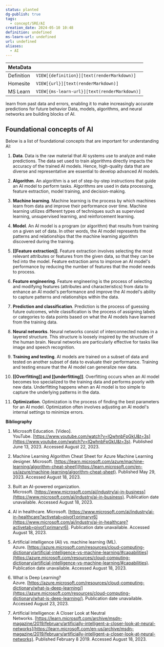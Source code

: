 ```yaml
---
status: planted
dg-publish: true
tags:
  - concept/SRE/AI
creation_date: 2024-05-10 10:48
definition: undefined
ms-learn-url: undefined
url: undefined
aliases:
  - AI
---
```


| MetaData   |                                              |
| ---------- | -------------------------------------------- |
| Definition | `VIEW[{definition}][text(renderMarkdown)]`   |
| Homesite   | `VIEW[{url}][text(renderMarkdown)]`          |
| MS Learn   | `VIEW[{ms-learn-url}][text(renderMarkdown)]` |
learn from past data and errors, enabling it to make increasingly accurate predictions for future behavior
Data, models, algorithms, and neural networks are building blocks of AI.

## Foundational concepts of AI

Below is a list of foundational concepts that are important for understanding AI:

1. **Data**. Data is the raw material that AI systems use to analyze and make predictions. The data set used to train algorithms directly impacts the accuracy of the trained AI models. Hence, high-quality data that are diverse and representative are essential to develop advanced AI models.
    
2. **Algorithm**. An algorithm is a set of step-by-step instructions that guide an AI model to perform tasks. Algorithms are used in data processing, feature extraction, model training, and decision-making.
    
3. **Machine learning**. Machine learning is the process by which machines learn from data and improve their performance over time. Machine learning utilizes different types of techniques such as supervised learning, unsupervised learning, and reinforcement learning.
    
4. **Model**. An AI model is a program (or algorithm) that results from training on a given set of data. In other words, the AI model represents the patterns and relationships that the machine learning algorithm discovered during the training.
    
5. **[[Feature extraction]]**. Feature extraction involves selecting the most relevant attributes or features from the given data, so that they can be fed into the model. Feature extraction aims to improve an AI model's performance by reducing the number of features that the model needs to process.
    
6. **Feature engineering**. Feature engineering is the process of selecting and modifying features (attributes and characteristics) from data to enhance an AI model's performance and improve the AI model's ability to capture patterns and relationships within the data.
    
7. **Prediction and classification**. Prediction is the process of guessing future outcomes, while classification is the process of assigning labels or categories to data points based on what the AI models have learned from the training data.
    
8. **Neural networks**. Neural networks consist of interconnected nodes in a layered structure. This structure is loosely inspired by the structure of the human brain. Neural networks are particularly effective for tasks like image and speech recognition.
    
9. **Training and testing**. AI models are trained on a subset of data and tested on another subset of data to evaluate their performance. Training and testing ensure that the AI model can generalize new data.
    
10. **[[Overfitting]] and [[underfitting]]**. Overfitting occurs when an AI model becomes too specialized to the training data and performs poorly with new data. Underfitting happens when an AI model is too simple to capture the underlying patterns in the data.
    
11. **Optimization**. Optimization is the process of finding the best parameters for an AI model. Optimization often involves adjusting an AI model's internal settings to minimize errors.

**Bibliography**

1. Microsoft Education. [Video]. YouTube. [https://www.youtube.com/watch?v=IQwhnbFpGkU&t=3s](https://www.youtube.com/watch?v=IQwhnbFpGkU&t=3s). Published June 13, 2023. Accessed August 22, 2023.
    
2. Machine Learning Algorithm Cheat Sheet for Azure Machine Learning designer. Microsoft. [https://learn.microsoft.com/azure/machine-learning/algorithm-cheat-sheet](https://learn.microsoft.com/en-us/azure/machine-learning/algorithm-cheat-sheet). Published May 29, 2023. Accessed August 18, 2023.
    
3. Built an AI-powered organization. Microsoft. [https://www.microsoft.com/ai/industry/ai-in-business](https://www.microsoft.com/ai/industry/ai-in-business). Publication date unavailable. Accessed August 18, 2023.
    
4. AI in healthcare. Microsoft. [https://www.microsoft.com/ai/industry/ai-in-healthcare?activetab=pivot1:primaryr6](https://www.microsoft.com/ai/industry/ai-in-healthcare?activetab=pivot1:primaryr6). Publication date unavailable. Accessed August 18, 2023.
    
5. Artificial intelligence (AI) vs. machine learning (ML). Azure. [https://azure.microsoft.com/resources/cloud-computing-dictionary/artificial-intelligence-vs-machine-learning/#capabilities](https://azure.microsoft.com/resources/cloud-computing-dictionary/artificial-intelligence-vs-machine-learning/#capabilities). Publication date unavailable. Accessed August 18, 2023.
    
6. What is Deep Learning? Azure. [https://azure.microsoft.com/resources/cloud-computing-dictionary/what-is-deep-learning/](https://azure.microsoft.com/resources/cloud-computing-dictionary/what-is-deep-learning/). Publication date unavailable. Accessed August 23, 2023.
    
7. Artificial Intelligence: A Closer Look at Neutral Networks. [https://learn.microsoft.com/archive/msdn-magazine/2019/february/artificially-intelligent-a-closer-look-at-neural-networks](https://learn.microsoft.com/en-us/archive/msdn-magazine/2019/february/artificially-intelligent-a-closer-look-at-neural-networks). Published February 8 2019. Accessed August 18, 2023.